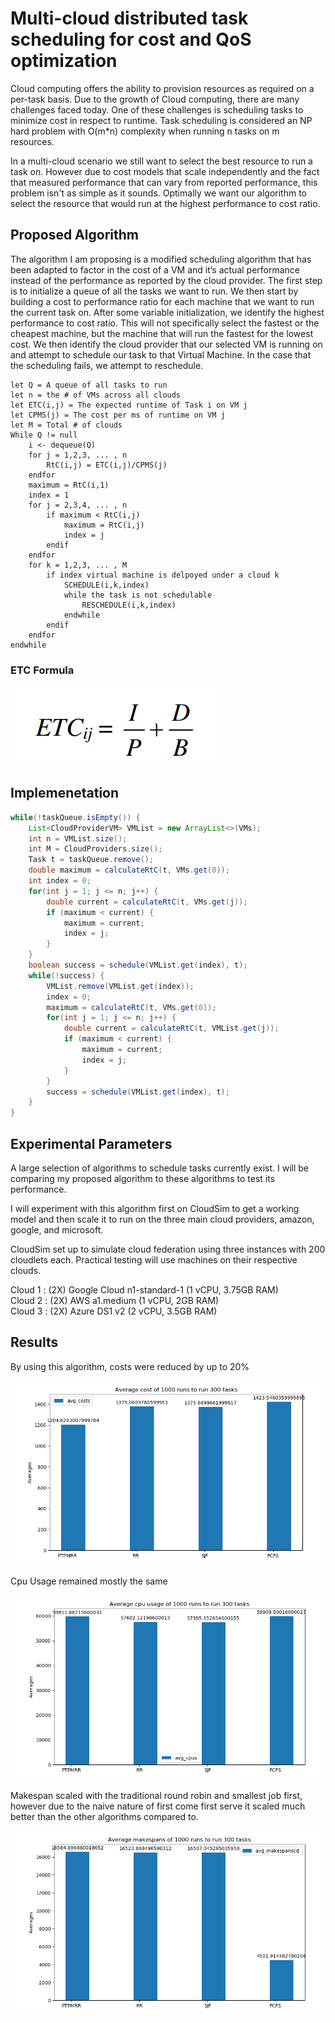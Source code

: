 # Multi-cloud distributed task scheduling for cost and QoS optimization


Cloud computing offers the ability to provision resources as required on a per-task basis. Due to the growth of Cloud computing, there are many challenges faced today. One of these challenges is scheduling tasks to minimize cost in respect to runtime. Task scheduling is considered an NP hard problem with O(m*n) complexity when running n tasks on m resources.

In a multi-cloud scenario we still want to select the best resource to run a task on. However due to cost models that scale independently and the fact that measured performance that can vary from reported performance, this problem isn't as simple as it sounds. Optimally we want our algorithm to select the resource that would run at the highest performance to cost ratio. 

## Proposed Algorithm

The algorithm I am proposing is a modified scheduling algorithm that has been adapted to factor in the cost of a VM and it’s actual performance instead of the performance as reported by the cloud provider. The first step is to initialize a queue of all the tasks we want to run. We then start by building a cost to performance ratio for each machine that we want to run the current task on. After some variable initialization, we identify the highest performance to cost ratio. This will not specifically select the fastest or the cheapest machine, but the  machine that will run the fastest for the lowest cost. We then identify the cloud provider that our selected VM is running on and attempt to schedule our task to that Virtual Machine. In the case that the scheduling fails, we attempt to reschedule.

```
let Q = A queue of all tasks to run
let n = the # of VMs across all clouds
let ETC(i,j) = The expected runtime of Task i on VM j
let CPMS(j) = The cost per ms of runtime on VM j
let M = Total # of clouds
While Q != null
    i <- dequeue(Q)
    for j = 1,2,3, ... , n
        RtC(i,j) = ETC(i,j)/CPMS(j)
    endfor
    maximum = RtC(i,1)
    index = 1
    for j = 2,3,4, ... , n
        if maximum < RtC(i,j)
            maximum = RtC(i,j)
            index = j
        endif
    endfor
    for k = 1,2,3, ... , M
        if index virtual machine is delpoyed under a cloud k
            SCHEDULE(i,k,index)
            while the task is not schedulable
                RESCHEDULE(i,k,index)
            endwhile
        endif
    endfor
endwhile
```
### ETC Formula

![alt text](img/etc_formula.png "Logo Title Text 2")

## Implemenetation

``` java
while(!taskQueue.isEmpty()) {
    List<CloudProviderVM> VMList = new ArrayList<>(VMs);
    int n = VMList.size();
    int M = CloudProviders.size();
    Task t = taskQueue.remove();
    double maximum = calculateRtC(t, VMs.get(0));
    int index = 0;
    for(int j = 1; j <= n; j++) {
        double current = calculateRtC(t, VMs.get(j));
        if (maximum < current) {
            maximum = current;
            index = j;
        }
    }
    boolean success = schedule(VMList.get(index), t);
    while(!success) {
        VMList.remove(VMList.get(index));
        index = 0;
        maximum = calculateRtC(t, VMs.get(0));
        for(int j = 1; j <= n; j++) {
            double current = calculateRtC(t, VMList.get(j));
            if (maximum < current) {
                maximum = current;
                index = j;
            }
        }
        success = schedule(VMList.get(index), t);
    }
}
```

## Experimental Parameters

A large selection of algorithms to schedule tasks currently exist. I will be comparing my proposed algorithm to these algorithms to test its performance.

I will experiment with this algorithm first on CloudSim to get a working model and then scale it to run on the three main cloud providers, amazon, google, and microsoft.

CloudSim set up to simulate cloud federation using three instances with 200 cloudlets each.
Practical testing will use machines on their respective clouds. 

Cloud 1 : (2X) Google Cloud n1-standard-1 (1 vCPU, 3.75GB RAM)\
Cloud 2 : (2X) AWS a1.medium (1 vCPU, 2GB RAM)\
Cloud 3 : (2X) Azure DS1 v2 (2 vCPU, 3.5GB RAM)


## Results


By using this algorithm, costs were reduced by up to 20%

![alt text](img/Figure_4.png "Cost")

Cpu Usage remained mostly the same

![alt text](img/Figure_5.png "CPU usage")

Makespan scaled with the traditional round robin and smallest job first, however due to the naive nature of first come first serve it scaled much better than the other algorithms compared to.

![alt text](img/Figure_6.png "Makespan")
